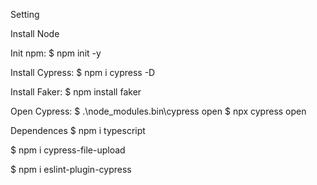 Setting

Install Node

Init npm:
$ npm init -y

Install Cypress:
$ npm i cypress -D

Install Faker:
$ npm install faker

Open Cypress:
$ .\node_modules.bin\cypress open
$ npx cypress open

Dependences
$ npm i typescript

$ npm i cypress-file-upload

$ npm i eslint-plugin-cypress

